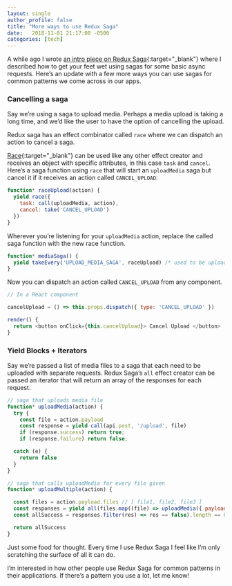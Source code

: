 ```yaml
---
layout: single
author_profile: false
title: "More ways to use Redux Saga"
date:   2018-11-01 21:17:08 -0500
categories: [tech]
---
```


A while ago I wrote [an intro piece on Redux Saga](https://medium.com/20spokes-whiteboard/getting-familiar-with-redux-sagas-5b5856c97a75){:target="_blank"} where I described how to get your feet wet using sagas for some basic async requests. Here’s an update with a few more ways you can use sagas for common patterns we come across in our apps.

### Cancelling a saga

Say we’re using a saga to upload media. Perhaps a media upload is taking a long time, and we’d like the user to have the option of cancelling the upload.

Redux saga has an effect combinator called `race` where we can dispatch an action to cancel a saga.

[Race](https://redux-saga.js.org/docs/api/){:target="_blank"} can be used like any other effect creator and receives an object with specific attributes, in this case `task` and `cancel`. Here’s a saga function using `race` that will start an `uploadMedia` saga but cancel it if it receives an action called `CANCEL_UPLOAD`:

```javascript
function* raceUpload(action) {
  yield race({
    task: call(uploadMedia, action),
    cancel: take('CANCEL_UPLOAD')
  })
}
```

Wherever you’re listening for your `uploadMedia` action, replace the called saga function with the new race function.

```javascript
function* mediaSaga() {
  yield takeEvery('UPLOAD_MEDIA_SAGA', raceUpload) /* used to be uploadMedia */
}
```

Now you can dispatch an action called `CANCEL_UPLOAD` from any component.

```javascript
// In a React component

cancelUpload = () => this.props.dispatch({ type: 'CANCEL_UPLOAD' })

render() {
  return <button onClick={this.cancelUpload}> Cancel Upload </button>
}
```

### Yield Blocks + Iterators

Say we’re passed a list of media files to a saga that each need to be uploaded with separate requests. Redux Saga’s `all` effect creator can be passed an iterator that will return an array of the responses for each request.

```javascript
// saga that uploads media file
function* uploadMedia(action) {
  try {
    const file = action.payload
    const response = yield call(api.post, '/upload', file)
    if (response.success) return true;
    if (response.failure) return false;

  catch (e) {
    return false
  }
}

// saga that calls uploadMedia for every file given
function* uploadMultiple(action) {

  const files = action.payload.files // [ file1, file2, file3 ]
  const responses = yield all(files.map((file) => uploadMedia({ payload: file })))
  const allSuccess = responses.filter(res) => res == false).length == 0

  return allSuccess
}
```

Just some food for thought. Every time I use Redux Saga I feel like I’m only scratching the surface of all it can do.

I’m interested in how other people use Redux Saga for common patterns in their applications. If there’s a pattern you use a lot, let me know!